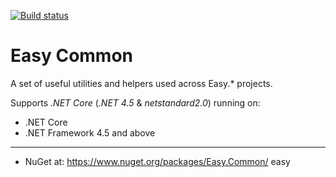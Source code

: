 [![Build status](https://ci.appveyor.com/api/projects/status/ar3dp6i0kg9ii80o?svg=true)](https://ci.appveyor.com/project/NimaAra/easy-common)

# Easy Common
A set of useful utilities and helpers used across Easy.* projects.

Supports _.NET Core_ (_.NET 4.5_ & _netstandard2.0_) running on:
* .NET Core
* .NET Framework 4.5 and above
___

* NuGet at: https://www.nuget.org/packages/Easy.Common/
easy
